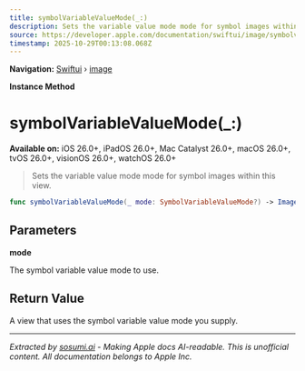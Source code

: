 ```yaml
---
title: symbolVariableValueMode(_:)
description: Sets the variable value mode mode for symbol images within this view.
source: https://developer.apple.com/documentation/swiftui/image/symbolvariablevaluemode(_:)
timestamp: 2025-10-29T00:13:08.068Z
---
```


**Navigation:** [Swiftui](/documentation/swiftui) › [image](/documentation/swiftui/image)

**Instance Method**

# symbolVariableValueMode(_:)

**Available on:** iOS 26.0+, iPadOS 26.0+, Mac Catalyst 26.0+, macOS 26.0+, tvOS 26.0+, visionOS 26.0+, watchOS 26.0+

> Sets the variable value mode mode for symbol images within this view.

```swift
func symbolVariableValueMode(_ mode: SymbolVariableValueMode?) -> Image
```

## Parameters

**mode**

The symbol variable value mode to use.



## Return Value

A view that uses the symbol variable value mode you supply.

---

*Extracted by [sosumi.ai](https://sosumi.ai) - Making Apple docs AI-readable.*
*This is unofficial content. All documentation belongs to Apple Inc.*
